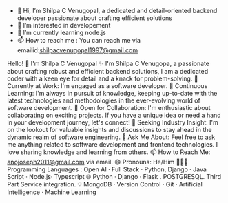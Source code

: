 - 👋 Hi, I’m Shilpa C Venugopal, a dedicated and detail-oriented backend developer passionate about crafting efficient solutions
- 👀 I’m interested in developement 
- 🌱 I’m currently learning node.js 
- 📫 How to reach me : You can reach me via emailid:shilpacvenugopal1997@gmail.com

<!---
shilpacvenugopal/shilpacvenugopal is a ✨ special ✨ repository because its `README.md` (this file) appears on your GitHub profile.
You can click the Preview link to take a look at your changes.
--->
Hello! 👋 I'm Shilpa C Venugopal ✨
I'm Shilpa C Venugopa, a passionate about crafting robust and efficient backend solutions, I am a dedicated coder with a keen eye for detail and a knack for problem-solving.
🔭 Currently at Work: I'm engaged as a software developer.
🌱 Continuous Learning: I'm always in pursuit of knowledge, keeping up-to-date with the latest technologies and methodologies in the ever-evolving world of software development.
👯 Open for Collaboration: I'm enthusiastic about collaborating on exciting projects. If you have a unique idea or need a hand in your development journey, let's connect!
🤔 Seeking Industry Insight: I'm on the lookout for valuable insights and discussions to stay ahead in the dynamic realm of software engineering.
💬 Ask Me About: Feel free to ask me anything related to software development and frontend technologies. I love sharing knowledge and learning from others.
📫 How to Reach Me: anojoseph2011@gmail.com via email.
😄 Pronouns: He/Him
👨🏻‍💻 Programming Languages : Open AI · Full Stack · Python, Django · Java Script · Node.js· Typescript
🌐 Python · Django · Flask . POSTGRESQL. Third Part Service integration.
💡 MongoDB · Version Control · Git · Artificial Intelligence · Machine Learning
